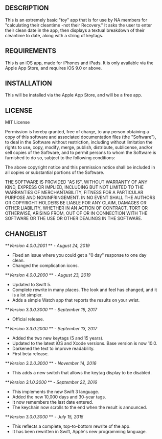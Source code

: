 DESCRIPTION
-----------
This is an extremely basic "toy" app that is for use by NA members for
"calculating their cleantime -not their Recovery."
It asks the user to enter their clean date in the app, then displays a
textual breakdown of their cleantime to date, along with a string of keytags.

REQUIREMENTS
------------
This is an iOS app, made for iPhones and iPads. It is only available via the Apple App Store, and requires iOS 9.0 or above.

INSTALLATION
------------

This will be installed via the Apple App Store, and will be a free app.

LICENSE
-------

MIT License

Permission is hereby granted, free of charge, to any person obtaining a copy of this software and associated documentation
files (the "Software"), to deal in the Software without restriction, including without limitation the rights to use, copy,
modify, merge, publish, distribute, sublicense, and/or sell copies of the Software, and to permit persons to whom the
Software is furnished to do so, subject to the following conditions:

The above copyright notice and this permission notice shall be included in all copies or substantial portions of the Software.

THE SOFTWARE IS PROVIDED "AS IS", WITHOUT WARRANTY OF ANY KIND, EXPRESS OR IMPLIED, INCLUDING BUT NOT LIMITED TO THE WARRANTIES
OF MERCHANTABILITY, FITNESS FOR A PARTICULAR PURPOSE AND NONINFRINGEMENT.
IN NO EVENT SHALL THE AUTHORS OR COPYRIGHT HOLDERS BE LIABLE FOR ANY CLAIM, DAMAGES OR OTHER LIABILITY, WHETHER IN AN ACTION OF
CONTRACT, TORT OR OTHERWISE, ARISING FROM, OUT OF OR IN CONNECTION WITH THE SOFTWARE OR THE USE OR OTHER DEALINGS IN THE SOFTWARE.

CHANGELIST
----------
***Version 4.0.0.2001* ** *- August 24, 2019*

- Fixed an issue where you could get a "0 day" response to one day clean.
- Changed the complication icons.

***Version 4.0.0.2000* ** *- August 23, 2019*

- Updated to Swift 5.
- Complete rewrite in many places. The look and feel has changed, and it is a lot simpler.
- Adds a simple Watch app that reports the results on your wrist.

***Version 3.3.0.3000* ** *- September 19, 2017*

- Official release.

***Version 3.3.0.2000* ** *- September 13, 2017*
- Added the two new keytags (5 and 15 years).
- Updated to the latest iOS and Xcode versions. Base version is now 10.0.
- Darkened the text to improve readability.
- First beta release.

***Version 3.2.0.3000* ** *- November 14, 2016*
- This adds a new switch that allows the keytag display to be disabled.

***Version 3.1.0.3000* ** *- September 22, 2016*
- This implements the new Swift 3 language.
- Added the new 10,000 days and 30-year tags.
- It now remembers the last date entered.
- The keychain now scrolls to the end when the result is announced.

***Version 3.0.0.3000* ** *- July 15, 2015*
- This reflects a complete, top-to-bottom rewrite of the app.
- It has been rewritten in Swift, Apple's new programming language.
